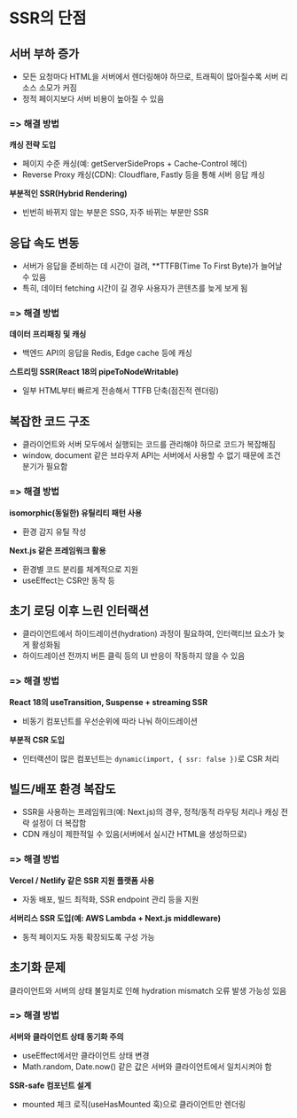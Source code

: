 # SSR의 단점

## 서버 부하 증가

- 모든 요청마다 HTML을 서버에서 렌더링해야 하므로, 트래픽이 많아질수록 서버 리소스 소모가 커짐
- 정적 페이지보다 서버 비용이 높아질 수 있음

### => 해결 방법

**캐싱 전략 도입**

- 페이지 수준 캐싱(예: getServerSideProps + Cache-Control 헤더)
- Reverse Proxy 캐싱(CDN): Cloudflare, Fastly 등을 통해 서버 응답 캐싱

**부분적인 SSR(Hybrid Rendering)**

- 빈번히 바뀌지 않는 부분은 SSG, 자주 바뀌는 부분만 SSR

## 응답 속도 변동

- 서버가 응답을 준비하는 데 시간이 걸려, **TTFB(Time To First Byte)가 늘어날 수 있음
- 특히, 데이터 fetching 시간이 길 경우 사용자가 콘텐츠를 늦게 보게 됨

### => 해결 방법

**데이터 프리패칭 및 캐싱**

- 백엔드 API의 응답을 Redis, Edge cache 등에 캐싱

**스트리밍 SSR(React 18의 pipeToNodeWritable)**

- 일부 HTML부터 빠르게 전송해서 TTFB 단축(점진적 렌더링)

## 복잡한 코드 구조

- 클라이언트와 서버 모두에서 실행되는 코드를 관리해야 하므로 코드가 복잡해짐
- window, document 같은 브라우저 API는 서버에서 사용할 수 없기 때문에 조건 분기가 필요함

### => 해결 방법

**isomorphic(동일한) 유틸리티 패턴 사용**

- 환경 감지 유틸 작성

**Next.js 같은 프레임워크 활용**

- 환경별 코드 분리를 체계적으로 지원
- useEffect는 CSR만 동작 등

## 초기 로딩 이후 느린 인터랙션

- 클라이언트에서 하이드레이션(hydration) 과정이 필요하여, 인터랙티브 요소가 늦게 활성화됨
- 하이드레이션 전까지 버튼 클릭 등의 UI 반응이 작동하지 않을 수 있음

### => 해결 방법

**React 18의 useTransition, Suspense + streaming SSR**

- 비동기 컴포넌트를 우선순위에 따라 나눠 하이드레이션

**부분적 CSR 도입**

- 인터랙션이 많은 컴포넌트는 `dynamic(import, { ssr: false })`로 CSR 처리

## 빌드/배포 환경 복잡도

- SSR을 사용하는 프레임워크(예: Next.js)의 경우, 정적/동적 라우팅 처리나 캐싱 전략 설정이 더 복잡함
- CDN 캐싱이 제한적일 수 있음(서버에서 실시간 HTML을 생성하므로)

### => 해결 방법

**Vercel / Netlify 같은 SSR 지원 플랫폼 사용**

- 자동 배포, 빌드 최적화, SSR endpoint 관리 등을 지원

**서버리스 SSR 도입(예: AWS Lambda + Next.js middleware)**

- 동적 페이지도 자동 확장되도록 구성 가능

## 초기화 문제

클라이언트와 서버의 상태 불일치로 인해 hydration mismatch 오류 발생 가능성 있음

### => 해결 방법

**서버와 클라이언트 상태 동기화 주의**

- useEffect에서만 클라이언트 상태 변경
- Math.random, Date.now() 같은 값은 서버와 클라이언트에서 일치시켜야 함

**SSR-safe 컴포넌트 설계**

- mounted 체크 로직(useHasMounted 훅)으로 클라이언트만 렌더링
